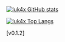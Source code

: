 <!--
### Hi there 👋
**Luk4x/Luk4x** is a ✨ _special_ ✨ repository because its `README.md` (this file) appears on your GitHub profile.

Here are some ideas to get you started:

- 🔭 I’m currently working on ...
- 🌱 I’m currently learning ...
- 👯 I’m looking to collaborate on ...
- 🤔 I’m looking for help with ...
- 💬 Ask me about ...
- 📫 How to reach me: ...
- 😄 Pronouns: ...
- ⚡ Fun fact: ...
-->

[![luk4x GitHub stats](https://github-readme-stats.vercel.app/api?username=Luk4x&show_icons=true&theme=tokyonight)](https://github.com/Luk4x)

[![luk4x Top Langs](https://github-readme-stats.vercel.app/api/top-langs/?username=Luk4x&langs_count=8&theme=tokyonight)](https://github.com/Luk4x)

[v0.1.2]
